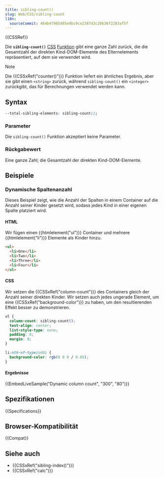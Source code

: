 ```yaml
---
title: sibling-count()
slug: Web/CSS/sibling-count
l10n:
  sourceCommit: 464b47905d85e9bc9ce2387d3c20b36f2283af5f
---
```


{{CSSRef}}

Die **`sibling-count()`** [CSS](/de/docs/Web/CSS) [Funktion](/de/docs/Web/CSS/CSS_Values_and_Units/CSS_Value_Functions) gibt eine ganze Zahl zurück, die die Gesamtzahl der direkten Kind-DOM-Elemente des Elternelements repräsentiert, auf dem sie verwendet wird.

> [!NOTE]
> Die {{CSSxRef("counter()")}} Funktion liefert ein ähnliches Ergebnis, aber sie gibt einen `<string>` zurück, während `sibling-count()` ein `<integer>` zurückgibt, das für Berechnungen verwendet werden kann.

## Syntax

```css
--total-sibling-elements: sibling-count();
```

### Parameter

Die `sibling-count()` Funktion akzeptiert keine Parameter.

### Rückgabewert

Eine ganze Zahl; die Gesamtzahl der direkten Kind-DOM-Elemente.

## Beispiele

### Dynamische Spaltenanzahl

Dieses Beispiel zeigt, wie die Anzahl der Spalten in einem Container auf die Anzahl seiner Kinder gesetzt wird, sodass jedes Kind in einer eigenen Spalte platziert wird.

#### HTML

Wir fügen einen {{htmlelement("ul")}} Container und mehrere {{htmlelement("li")}} Elemente als Kinder hinzu.

```html
<ul>
  <li>One</li>
  <li>Two</li>
  <li>Three</li>
  <li>Four</li>
</ul>
```

#### CSS

Wir setzen die {{CSSxRef("column-count")}} des Containers gleich der Anzahl seiner direkten Kinder. Wir setzen auch jedes ungerade Element, um eine {{CSSxRef("background-color")}} zu haben, um den resultierenden Effekt besser zu demonstrieren.

```css
ul {
  column-count: sibling-count();
  text-align: center;
  list-style-type: none;
  padding: 0;
  margin: 0;
}

li:nth-of-type(odd) {
  background-color: rgb(0 0 0 / 0.05);
}
```

#### Ergebnisse

{{EmbedLiveSample("Dynamic column count", "300", "80")}}

## Spezifikationen

{{Specifications}}

## Browser-Kompatibilität

{{Compat}}

## Siehe auch

- {{CSSxRef("sibling-index()")}}
- {{CSSxRef("calc")}}
